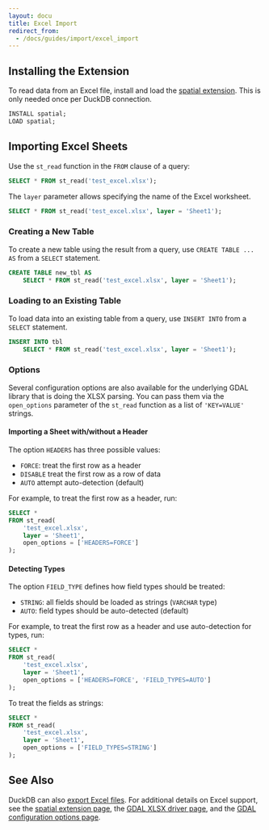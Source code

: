 ```yaml
---
layout: docu
title: Excel Import
redirect_from:
  - /docs/guides/import/excel_import
---
```


## Installing the Extension

To read data from an Excel file, install and load the [spatial extension](../../extensions/spatial).
This is only needed once per DuckDB connection.

```sql
INSTALL spatial;
LOAD spatial;
```

## Importing Excel Sheets

Use the `st_read` function in the `FROM` clause of a query:

```sql
SELECT * FROM st_read('test_excel.xlsx');
```

The `layer` parameter allows specifying the name of the Excel worksheet.

```sql
SELECT * FROM st_read('test_excel.xlsx', layer = 'Sheet1');
```

### Creating a New Table

To create a new table using the result from a query, use `CREATE TABLE ... AS` from a `SELECT` statement.

```sql
CREATE TABLE new_tbl AS
    SELECT * FROM st_read('test_excel.xlsx', layer = 'Sheet1');
```

### Loading to an Existing Table

To load data into an existing table from a query, use `INSERT INTO` from a `SELECT` statement.

```sql
INSERT INTO tbl
    SELECT * FROM st_read('test_excel.xlsx', layer = 'Sheet1');
```

### Options

Several configuration options are also available for the underlying GDAL library that is doing the XLSX parsing.
You can pass them via the `open_options` parameter of the `st_read` function as a list of `'KEY=VALUE'` strings.

#### Importing a Sheet with/without a Header

The option `HEADERS` has three possible values:

* `FORCE`: treat the first row as a header
* `DISABLE` treat the first row as a row of data
* `AUTO` attempt auto-detection (default)

For example, to treat the first row as a header, run:

```sql
SELECT *
FROM st_read(
    'test_excel.xlsx',
    layer = 'Sheet1',
    open_options = ['HEADERS=FORCE']
);
```

#### Detecting Types

The option `FIELD_TYPE` defines how field types should be treated:

* `STRING`: all fields should be loaded as strings (`VARCHAR` type)
* `AUTO`: field types should be auto-detected (default)

For example, to treat the first row as a header and use auto-detection for types, run:

```sql
SELECT *
FROM st_read(
    'test_excel.xlsx',
    layer = 'Sheet1',
    open_options = ['HEADERS=FORCE', 'FIELD_TYPES=AUTO']
);
```

To treat the fields as strings:

```sql
SELECT *
FROM st_read(
    'test_excel.xlsx',
    layer = 'Sheet1',
    open_options = ['FIELD_TYPES=STRING']
);
```

## See Also

DuckDB can also [export Excel files](excel_export).
For additional details on Excel support, see the [spatial extension page](../../extensions/spatial), the [GDAL XLSX driver page](https://gdal.org/drivers/vector/xlsx.html), and the [GDAL configuration options page](https://gdal.org/user/configoptions.html#configoptions).
